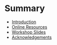 # Summary

* [Introduction](README.md)
* [Online Resources](online_resources.md)
* [Workshop Slides](workshop_slides.md)
* [Acknowledgements](acknowledgements.md)

